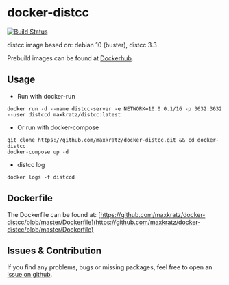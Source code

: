 # docker-distcc

[![Build Status](https://github.ci.maxkratz.com/api/badges/maxkratz/docker-distcc/status.svg)](https://github.ci.maxkratz.com/maxkratz/docker-distcc)

distcc image
based on:
debian 10 (buster),
distcc 3.3

Prebuild images can be found at [Dockerhub](https://hub.docker.com/r/maxkratz/distcc).

## Usage
- Run with docker-run
```shell
docker run -d --name distcc-server -e NETWORK=10.0.0.1/16 -p 3632:3632 --user distccd maxkratz/distcc:latest
```

- Or run with docker-compose
```shell
git clone https://github.com/maxkratz/docker-distcc.git && cd docker-distcc
docker-compose up -d
```

- distcc log
```shell
docker logs -f distccd
```

## Dockerfile
The Dockerfile can be found at:
[https://github.com/maxkratz/docker-distcc/blob/master/Dockerfile](https://github.com/maxkratz/docker-distcc/blob/master/Dockerfile)

## Issues & Contribution
If you find any problems, bugs or missing packages, feel free to open an [issue on github](https://github.com/maxkratz/docker-distcc/issues).
